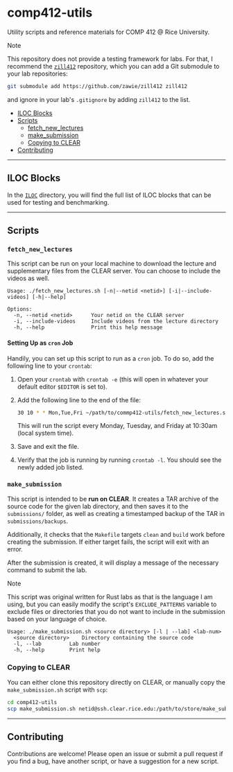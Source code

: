 # comp412-utils

Utility scripts and reference materials for COMP 412 @ Rice University.

> [!NOTE]
> This repository does not provide a testing framework for labs. For that, I
> recommend the [`zill412`](https://github.com/zawie/zill412) repository, which
> you can add a Git submodule to your lab repositories:
>
> ```bash
> git submodule add https://github.com/zawie/zill412 zill412
> ```
>
> and ignore in your lab's `.gitignore` by adding `zill412` to the list.

- [ILOC Blocks](#iloc-blocks)
- [Scripts](#scripts)
  - [fetch_new_lectures](#fetch_new_lectures)
  - [make_submission](#make_submission)
  - [Copying to CLEAR](#copying-to-clear)
- [Contributing](#contributing)

---

## ILOC Blocks

In the [`ILOC`](./ILOC/) directory, you will find the full list of ILOC blocks
that can be used for testing and benchmarking.

---

## Scripts

### `fetch_new_lectures`

This script can be run on your local machine to download the lecture and
supplementary files from the CLEAR server. You can choose to include the videos
as well.

```
Usage: ./fetch_new_lectures.sh [-n|--netid <netid>] [-i|--include-videos] [-h|--help]

Options:
  -n, --netid <netid>      Your netid on the CLEAR server
  -i, --include-videos     Include videos from the lecture directory
  -h, --help               Print this help message
```

#### Setting Up as `cron` Job

Handily, you can set up this script to run as a `cron` job. To do so, add the
following line to your `crontab`:

1. Open your `crontab` with `crontab -e` (this will open in whatever your
   default editor `$EDITOR` is set to).

2. Add the following line to the end of the file:

   ```bash
   30 10 * * Mon,Tue,Fri ~/path/to/commp412-utils/fetch_new_lectures.sh
   ```

   This will run the script every Monday, Tuesday, and Friday at 10:30am (local
   system time).

3. Save and exit the file.

4. Verify that the job is running by running `crontab -l`. You should see the
   newly added job listed.

### `make_submission`

This script is intended to be **run on CLEAR**. It creates a TAR archive of the
source code for the given lab directory, and then saves it to the `submissions/`
folder, as well as creating a timestamped backup of the TAR in
`submissions/backups`.

Additionally, it checks that the `Makefile` targets `clean` and `build` work
before creating the submission. If either target fails, the script will exit
with an error.

After the submission is created, it will display a message of the necessary
command to submit the lab.

> [!NOTE]
> This script was original written for Rust labs as that is the language
> I am using, but you can easily modify the script's `EXCLUDE_PATTERNS` variable
> to exclude files or directories that you do not want to include in the
> submission based on your language of choice.

```
Usage: ./make_submission.sh <source directory> [-l | --lab] <lab-num>
  <source directory>	Directory containing the source code
  -l, --lab 		Lab number
  -h, --help		Print help
```

### Copying to CLEAR

You can either clone this repository directly on CLEAR, or manually copy the
`make_submission.sh` script with `scp`:

```bash
cd comp412-utils
scp make_submission.sh netid@ssh.clear.rice.edu:/path/to/store/make_submission.sh
```

---

## Contributing

Contributions are welcome! Please open an issue or submit a pull request if you
find a bug, have another script, or have a suggestion for a new script.
